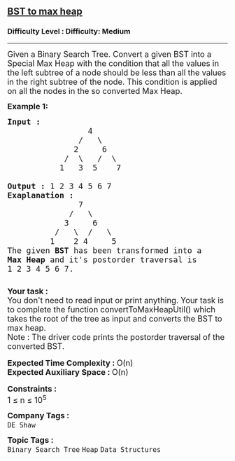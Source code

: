 <h2><a href="https://www.geeksforgeeks.org/problems/bst-to-max-heap/1?page=1&difficulty%5B%5D=1&category%5B%5D=Heap&sortBy=submissions">BST to max heap</a></h2><h3>Difficulty Level : Difficulty: Medium</h3><hr><div class="problems_problem_content__Xm_eO"><p><span style="font-size:18px">Given a&nbsp;Binary Search Tree. Convert a given BST into a Special Max Heap with the condition that all the values in the left subtree of a node should be less than all the values in the right subtree of the node. This condition is applied on all the nodes in the so converted Max Heap.</span></p>

<p><span style="font-size:18px"><strong>Example 1:</strong></span></p>

<pre><span style="font-size:18px"><strong>Input :</strong>
                 4
               /   \
              2     6
            /  \   /  \
           1   3  5    7  

<strong>Output :</strong> 1 2 3 4 5 6 7 
<strong>Exaplanation :</strong>
               7
             /   \
            3     6
          /   \  /   \
         1    2 4     5
The given <strong>BST</strong> has been transformed into a
<strong>Max Heap </strong>and it's postorder traversal is
1 2 3 4 5 6 7.</span>

</pre>

<div><span style="font-size:18px"><strong>Your task :</strong></span></div>

<div><span style="font-size:18px">You don't need to read input or print anything. Your task is to complete the function convertToMaxHeapUtil() which takes the root of the tree as input and converts the BST to max heap. </span></div>

<div><span style="font-size:18px">Note : The driver code prints the postorder traversal of the converted BST.</span></div>

<div>&nbsp;</div>

<div><span style="font-size:18px"><strong>Expected Time Complexity : </strong>O(n)</span></div>

<div><span style="font-size:18px"><strong>Expected Auxiliary Space : </strong>O(n)</span></div>

<div>&nbsp;</div>

<div><span style="font-size:18px"><strong>Constraints :</strong></span></div>

<div><span style="font-size:18px">1 ≤ n ≤ 10<sup>5</sup></span></div>
</div><p><span style=font-size:18px><strong>Company Tags : </strong><br><code>DE Shaw</code>&nbsp;<br><p><span style=font-size:18px><strong>Topic Tags : </strong><br><code>Binary Search Tree</code>&nbsp;<code>Heap</code>&nbsp;<code>Data Structures</code>&nbsp;